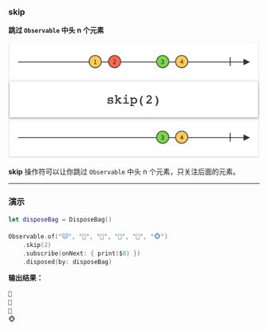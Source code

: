 ### skip

**跳过 `Observable` 中头 n 个元素**

![](/assets/WhichOperator/Operators/skip.png)

**skip** 操作符可以让你跳过 `Observable` 中头 n 个元素，只关注后面的元素。

---

### 演示

```swift
let disposeBag = DisposeBag()

Observable.of("🐱", "🐰", "🐶", "🐸", "🐷", "🐵")
    .skip(2)
    .subscribe(onNext: { print($0) })
    .disposed(by: disposeBag)
```

**输出结果：**

```swift
🐶
🐸
🐷
🐵
```
